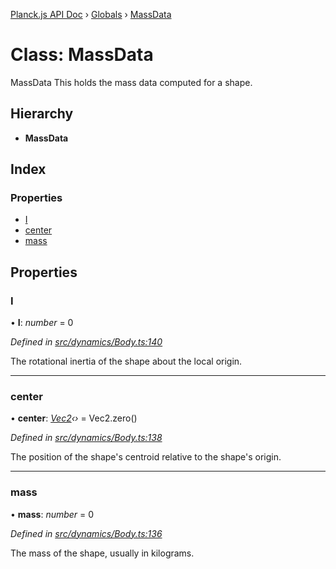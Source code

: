 [Planck.js API Doc](../README.md) › [Globals](../globals.md) › [MassData](massdata.md)

# Class: MassData

MassData This holds the mass data computed for a shape.

## Hierarchy

* **MassData**

## Index

### Properties

* [I](massdata.md#i)
* [center](massdata.md#center)
* [mass](massdata.md#mass)

## Properties

###  I

• **I**: *number* = 0

*Defined in [src/dynamics/Body.ts:140](https://github.com/shakiba/planck.js/blob/b8c946c/src/dynamics/Body.ts#L140)*

The rotational inertia of the shape about the local origin.

___

###  center

• **center**: *[Vec2](vec2.md)‹›* = Vec2.zero()

*Defined in [src/dynamics/Body.ts:138](https://github.com/shakiba/planck.js/blob/b8c946c/src/dynamics/Body.ts#L138)*

The position of the shape's centroid relative to the shape's origin.

___

###  mass

• **mass**: *number* = 0

*Defined in [src/dynamics/Body.ts:136](https://github.com/shakiba/planck.js/blob/b8c946c/src/dynamics/Body.ts#L136)*

The mass of the shape, usually in kilograms.
